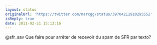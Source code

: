 ```yaml
---
layout: status
originalUrl: 'https://twitter.com/marcgg/status/39704211910295552'
isReply: true
date: 2011-02-21 15:13:16
---
```


@sfr_sav Que faire pour arrêter de recevoir du spam de SFR par texto?
